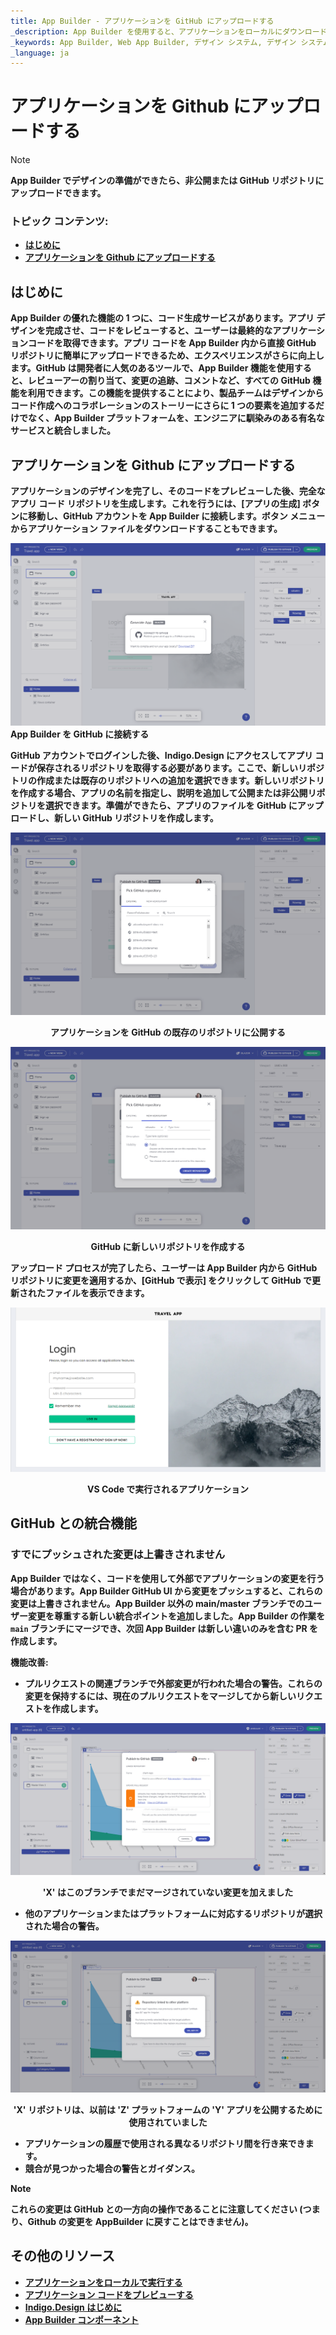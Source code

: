 ```yaml
---
title: App Builder - アプリケーションを GitHub にアップロードする
_description: App Builder を使用すると、アプリケーションをローカルにダウンロードするか、GitHub リポジトリにアップロードするかを選択できます。
_keywords: App Builder, Web App Builder, デザイン システム, デザイン システム UX, UI キット, Sketch, Ignite UI for Angular, Sketch to Angular, Angular, Angular デザイン システム, Sketch からコードをエクスポート, Angular 用のデザイン キット, Sketch UI キット, GitHub
_language: ja
---
```

# アプリケーションを Github にアップロードする

> [!NOTE]
><b>App Builder でデザインの準備ができたら、非公開または GitHub リポジトリにアップロードできます。 


### トピック コンテンツ:
* <a href="#はじめに">はじめに</a>
* <a href="#uploading-an-application-to-github">アプリケーションを Github にアップロードする</a>

## はじめに
App Builder の優れた機能の 1 つに、コード生成サービスがあります。アプリ デザインを完成させ、コードをレビューすると、ユーザーは最終的なアプリケーションコードを取得できます。アプリ コードを App Builder 内から直接 GitHub リポジトリに簡単にアップロードできるため、エクスペリエンスがさらに向上します。GitHub は開発者に人気のあるツールで、App Builder 機能を使用すると、レビューアーの割り当て、変更の追跡、コメントなど、すべての GitHub 機能を利用できます。この機能を提供することにより、製品チームはデザインからコード作成へのコラボレーションのストーリーにさらに 1 つの要素を追加するだけでなく、App Builder プラットフォームを、エンジニアに馴染みのある有名なサービスと統合しました。 

## アプリケーションを Github にアップロードする
アプリケーションのデザインを完了し、そのコードをプレビューした後、完全なアプリ コード リポジトリを生成します。これを行うには、[アプリの生成] ボタンに移動し、GitHub アカウントを App Builder に接続します。ボタン メニューからアプリケーション ファイルをダウンロードすることもできます。


<img class="box-shadow" src="../images/connect-to-github-@2x.png" srcset="../images/connect-to-github-@2x.png 2x" />App Builder を GitHub に接続する</p>

GitHub アカウントでログインした後、Indigo.Design にアクセスしてアプリ コードが保存されるリポジトリを取得する必要があります。ここで、新しいリポジトリの作成または既存のリポジトリへの追加を選択できます。新しいリポジトリを作成する場合、アプリの名前を指定し、説明を追加して公開または非公開リポジトリを選択できます。準備ができたら、アプリのファイルを GitHub にアップロードし、新しい GitHub リポジトリを作成します。

<img class="box-shadow" src="../images/pick-repository-publish-to-github-@2x.png" srcset="../images/pick-repository-publish-to-github-@2x.png 2x" />
<p style="text-align:center;">アプリケーションを GitHub の既存のリポジトリに公開する</p>

<img class="box-shadow" src="../images/create-new-repo-publish-to-github-@2x.png" srcset="../images/create-new-repo-publish-to-github-@2x.png 2x" />
<p style="text-align:center;">GitHub に新しいリポジトリを作成する</p>

アップロード プロセスが完了したら、ユーザーは App Builder 内から GitHub リポジトリに変更を適用するか、[GitHub で表示] をクリックして GitHub で更新されたファイルを表示できます。

<img class="box-shadow" src="../images/App-VSCode-Indigo-Design-App-Builder2.PNG" srcset="../images/App-VSCode-Indigo-Design-App-Builder2.png 2x" />
<p style="text-align:center;">VS Code で実行されるアプリケーション</p>

## GitHub との統合機能

### すでにプッシュされた変更は上書きされません
App Builder ではなく、コードを使用して外部でアプリケーションの変更を行う場合があります。App Builder GitHub UI から変更をプッシュすると、これらの変更は上書きされません。App Builder 以外の main/master ブランチでのユーザー変更を尊重する新しい統合ポイントを追加しました。App Builder の作業を `main` ブランチにマージでき、次回 App Builder は新しい違いのみを含む PR を作成します。

機能改善:
- プルリクエストの関連ブランチで外部変更が行われた場合の警告。これらの変更を保持するには、現在のプルリクエストをマージしてから新しいリクエストを作成します。

<img class="box-shadow" src="../images/gh-changes-not-yet-merged.PNG" srcset="../images/gh-changes-not-yet-merged.png 2x" />
<p style="text-align:center;">'X' はこのブランチでまだマージされていない変更を加えました</p>

- 他のアプリケーションまたはプラットフォームに対応するリポジトリが選択された場合の警告。

<img class="box-shadow" src="../images/gh-repository-linked-to-another-platform.PNG" srcset="../images/gh-repository-linked-to-another-platform.png 2x" />
<p style="text-align:center;">'X' リポジトリは、以前は 'Z' プラットフォームの 'Y' アプリを公開するために使用されていました</p>

- アプリケーションの履歴で使用される異なるリポジトリ間を行き来できます。
- 競合が見つかった場合の警告とガイダンス。

> [!NOTE]
> これらの変更は GitHub との一方向の操作であることに注意してください (つまり、Github の変更を AppBuilder に戻すことはできません)。

## その他のリソース

<div class="divider--half"></div>

* [アプリケーションをローカルで実行する](run-application-locally.md)
* [アプリケーション コードをプレビューする](../preview-code.md)
* [Indigo.Design はじめに](https://jp.infragistics.com/products/indigo-design/help/getting-started)
* [App Builder コンポーネント]({environment:appbuilderBaseUrl}/components)
